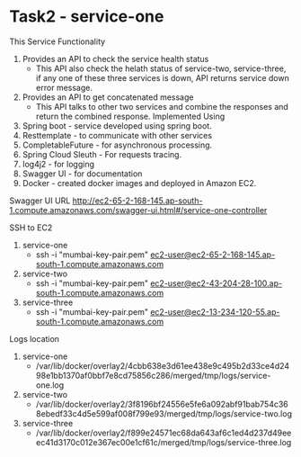 # Task2 - service-one

This Service Functionality
1. Provides an API to check the service health status
   - This API also check the helath status of service-two, service-three, if any one of these three services is down, API returns service down error message.
2. Provides an API to get concatenated message
   - This API talks to other two services and combine the responses and return the combined response.
Implemented Using
1. Spring boot - service developed using spring boot.
2. Resttemplate -  to communicate with other services
3. CompletableFuture -  for asynchronous processing.
4. Spring Cloud Sleuth - For requests tracing.
5. log4j2 - for logging
6. Swagger UI - for documentation
7. Docker - created docker images and deployed in Amazon EC2.

Swagger UI URL http://ec2-65-2-168-145.ap-south-1.compute.amazonaws.com/swagger-ui.html#/service-one-controller

SSH to EC2
1. service-one
   - ssh -i "mumbai-key-pair.pem" ec2-user@ec2-65-2-168-145.ap-south-1.compute.amazonaws.com
2. service-two
   - ssh -i "mumbai-key-pair.pem" ec2-user@ec2-43-204-28-100.ap-south-1.compute.amazonaws.com
3. service-three
   - ssh -i "mumbai-key-pair.pem" ec2-user@ec2-13-234-120-55.ap-south-1.compute.amazonaws.com

Logs location
1. service-one
   - /var/lib/docker/overlay2/4cbb638e3d61ee438e9c495b2d33ce4d2498e1bb1370af0bbf7e8cd75856c286/merged/tmp/logs/service-one.log
2. service-two
   - /var/lib/docker/overlay2/3f8196bf24556e5fe6a092abf91bab754c368ebedf33c4d5e599af008f799e93/merged/tmp/logs/service-two.log
3. service-three
   - /var/lib/docker/overlay2/f899e24571ec68da643af6c1ed4d237d49eeec41d3170c012e367ec00e1cf61c/merged/tmp/logs/service-three.log  
 
